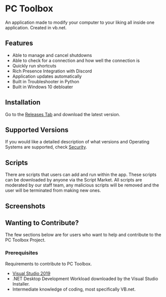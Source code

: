 # PC Toolbox
An application made to modify your computer to your liking all inside one application. Created in vb.net.

## Features
- Able to manage and cancel shutdowns
- Able to check for a connection and how well the connection is
- Quickly run shortcuts
- Rich Presence Integration with Discord
- Application updates automatically
- Built in Troubleshooter in Python
- Built in Windows 10 debloater

## Installation
Go to the [Releases Tab](https://github.com/byronbytes/PC-Toolbox/releases) and download the latest version. 


## Supported Versions
If you would like a detailed description of what versions and Operating Systems are supported, check [Security](https://github.com/byronbytes/PC-Toolbox/blob/master/SECURITY.md).

## Scripts
There are scripts that users can add and run within the app. These scripts can be downloaded by anyone via the Script Market. All scripts are moderated by our staff team, any malicious scripts will be removed and the user will be terminated from making new ones.


## Screenshots 



## Wanting to Contribute?
The few sections below are for users who want to help and contribute to the PC Toolbox Project.


### Prerequisites
Requirements to contribute to PC Toolbox.

- [Visual Studio 2019](https://visualstudio.microsoft.com/thank-you-downloading-visual-studio/?sku=Community&rel=16)
- .NET Desktop Development Workload downloaded by the Visual Studio Installer.
- Intermediate knowledge of coding, most specifically VB.net.









